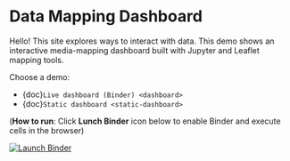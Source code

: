 # Data Mapping Dashboard

Hello! This site explores ways to interact with data. This demo shows an interactive media-mapping dashboard built with Jupyter and Leaflet mapping tools.

Choose a demo:

- {doc}`Live dashboard (Binder) <dashboard>`
- {doc}`Static dashboard <static-dashboard>`

(**How to run**: Click **Lunch Binder** icon below to enable Binder and execute cells in the browser)

[![Launch Binder](https://mybinder.org/badge_logo.svg)](
https://mybinder.org/v2/gh/harryhow/dashboard-data-rainbow/HEAD?labpath=docs/dashboard.ipynb
)







